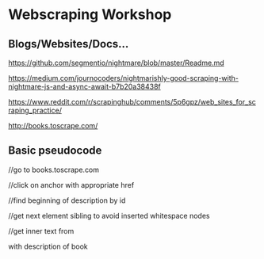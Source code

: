 # Webscraping Workshop

## Blogs/Websites/Docs... 

https://github.com/segmentio/nightmare/blob/master/Readme.md

https://medium.com/journocoders/nightmarishly-good-scraping-with-nightmare-js-and-async-await-b7b20a38438f

https://www.reddit.com/r/scrapinghub/comments/5p6gpz/web_sites_for_scraping_practice/

http://books.toscrape.com/


## Basic pseudocode 

//go to books.toscrape.com

//click on anchor with appropriate href

//find beginning of description by id

//get next element sibling to avoid inserted whitespace nodes

//get inner text from <p> with description of book
